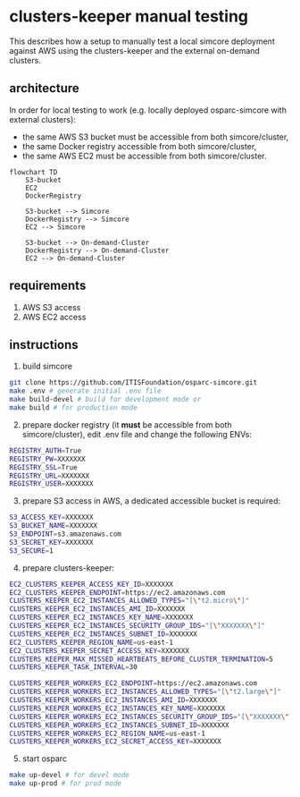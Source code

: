 # clusters-keeper manual testing

This describes how a setup to manually test a local simcore deployment against AWS using the clusters-keeper and the external on-demand clusters.

## architecture

In order for local testing to work (e.g. locally deployed osparc-simcore with external clusters):
- the same AWS S3 bucket must be accessible from both simcore/cluster,
- the same Docker registry accessible from both simcore/cluster,
- the same AWS EC2 must be accessible from both simcore/cluster.

```mermaid
flowchart TD
    S3-bucket
    EC2
    DockerRegistry

    S3-bucket --> Simcore
    DockerRegistry --> Simcore
    EC2 --> Simcore

    S3-bucket --> On-demand-Cluster
    DockerRegistry --> On-demand-Cluster
    EC2 --> On-demand-Cluster
```

## requirements
1. AWS S3 access
2. AWS EC2 access


## instructions

1. build simcore
```bash
git clone https://github.com/ITISFoundation/osparc-simcore.git
make .env # generate initial .env file
make build-devel # build for development mode or
make build # for production mode
```

2. prepare docker registry (it **must** be accessible from both simcore/cluster), edit .env file and change the following ENVs:
```bash
REGISTRY_AUTH=True
REGISTRY_PW=XXXXXXX
REGISTRY_SSL=True
REGISTRY_URL=XXXXXXX
REGISTRY_USER=XXXXXXX
```

3. prepare S3 access in AWS, a dedicated accessible bucket is required:
```bash
S3_ACCESS_KEY=XXXXXXX
S3_BUCKET_NAME=XXXXXXX
S3_ENDPOINT=s3.amazonaws.com
S3_SECRET_KEY=XXXXXXX
S3_SECURE=1
```

4. prepare clusters-keeper:
```bash
EC2_CLUSTERS_KEEPER_ACCESS_KEY_ID=XXXXXXX
EC2_CLUSTERS_KEEPER_ENDPOINT=https://ec2.amazonaws.com
CLUSTERS_KEEPER_EC2_INSTANCES_ALLOWED_TYPES="[\"t2.micro\"]"
CLUSTERS_KEEPER_EC2_INSTANCES_AMI_ID=XXXXXXX
CLUSTERS_KEEPER_EC2_INSTANCES_KEY_NAME=XXXXXXX
CLUSTERS_KEEPER_EC2_INSTANCES_SECURITY_GROUP_IDS="[\"XXXXXXX\"]"
CLUSTERS_KEEPER_EC2_INSTANCES_SUBNET_ID=XXXXXXX
EC2_CLUSTERS_KEEPER_REGION_NAME=us-east-1
EC2_CLUSTERS_KEEPER_SECRET_ACCESS_KEY=XXXXXXX
CLUSTERS_KEEPER_MAX_MISSED_HEARTBEATS_BEFORE_CLUSTER_TERMINATION=5
CLUSTERS_KEEPER_TASK_INTERVAL=30

CLUSTERS_KEEPER_WORKERS_EC2_ENDPOINT=https://ec2.amazonaws.com
CLUSTERS_KEEPER_WORKERS_EC2_INSTANCES_ALLOWED_TYPES="[\"t2.large\"]"
CLUSTERS_KEEPER_WORKERS_EC2_INSTANCES_AMI_ID=XXXXXXX
CLUSTERS_KEEPER_WORKERS_EC2_INSTANCES_KEY_NAME=XXXXXXX
CLUSTERS_KEEPER_WORKERS_EC2_INSTANCES_SECURITY_GROUP_IDS="[\"XXXXXXX\"]"
CLUSTERS_KEEPER_WORKERS_EC2_INSTANCES_SUBNET_ID=XXXXXXX
CLUSTERS_KEEPER_WORKERS_EC2_REGION_NAME=us-east-1
CLUSTERS_KEEPER_WORKERS_EC2_SECRET_ACCESS_KEY=XXXXXXX
```

5. start osparc
```bash
make up-devel # for devel mode
make up-prod # for prod mode
```
